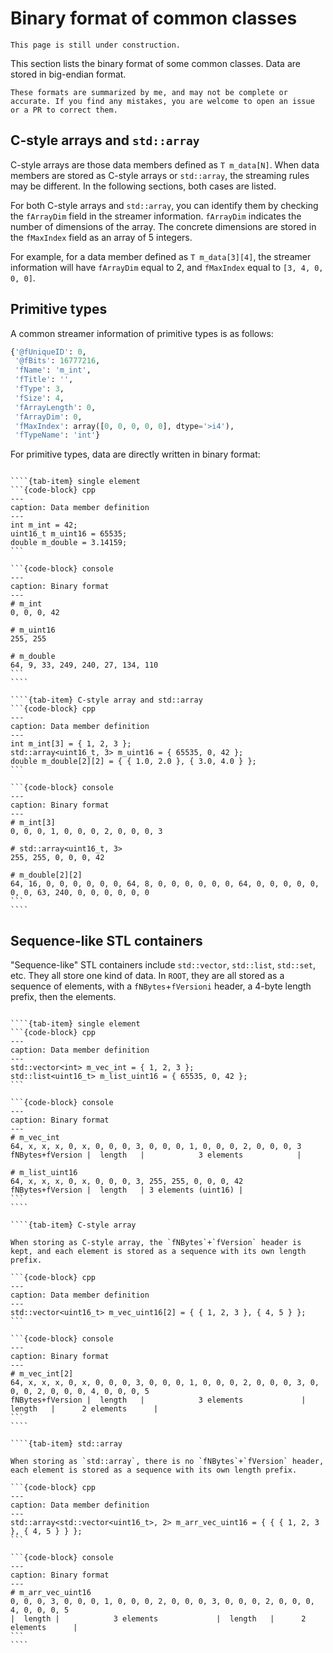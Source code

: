 # Binary format of common classes

```{attention}
This page is still under construction.
```

This section lists the binary format of some common classes. Data are stored in big-endian format.

```{note}
These formats are summarized by me, and may not be complete or accurate. If you find any mistakes, you are welcome to open an issue or a PR to correct them.
```

## C-style arrays and `std::array`

C-style arrays are those data members defined as `T m_data[N]`. When data members are stored as C-style arrays or `std::array`, the streaming rules may be different. In the following sections, both cases are listed. 

For both C-style arrays and `std::array`, you can identify them by checking the `fArrayDim` field in the streamer information. `fArrayDim` indicates the number of dimensions of the array. The concrete dimensions are stored in the `fMaxIndex` field as an array of 5 integers.

For example, for a data member defined as `T m_data[3][4]`, the streamer information will have `fArrayDim` equal to 2, and `fMaxIndex` equal to `[3, 4, 0, 0, 0]`.

## Primitive types

A common streamer information of primitive types is as follows:

```python
{'@fUniqueID': 0,
 '@fBits': 16777216,
 'fName': 'm_int',
 'fTitle': '',
 'fType': 3,
 'fSize': 4,
 'fArrayLength': 0,
 'fArrayDim': 0,
 'fMaxIndex': array([0, 0, 0, 0, 0], dtype='>i4'),
 'fTypeName': 'int'}
```

For primitive types, data are directly written in binary format:

`````{tab-set}

````{tab-item} single element
```{code-block} cpp
---
caption: Data member definition
---
int m_int = 42;
uint16_t m_uint16 = 65535;
double m_double = 3.14159;
```

```{code-block} console
---
caption: Binary format
---
# m_int
0, 0, 0, 42

# m_uint16
255, 255

# m_double
64, 9, 33, 249, 240, 27, 134, 110
```
````

````{tab-item} C-style array and std::array
```{code-block} cpp
---
caption: Data member definition
---
int m_int[3] = { 1, 2, 3 };
std::array<uint16_t, 3> m_uint16 = { 65535, 0, 42 };
double m_double[2][2] = { { 1.0, 2.0 }, { 3.0, 4.0 } };
```

```{code-block} console
---
caption: Binary format
---
# m_int[3]
0, 0, 0, 1, 0, 0, 0, 2, 0, 0, 0, 3

# std::array<uint16_t, 3>
255, 255, 0, 0, 0, 42

# m_double[2][2]
64, 16, 0, 0, 0, 0, 0, 0, 64, 8, 0, 0, 0, 0, 0, 0, 64, 0, 0, 0, 0, 0, 0, 0, 63, 240, 0, 0, 0, 0, 0, 0
```
````
`````

<!-- TODO: Test nested std::array -->

## Sequence-like STL containers

"Sequence-like" STL containers include `std::vector`, `std::list`, `std::set`, etc. They all store one kind of data. In `ROOT`, they are all stored as a sequence of elements, with a `fNBytes`+`fVersioni` header, a 4-byte length prefix, then the elements.

`````{tab-set}

````{tab-item} single element
```{code-block} cpp
---
caption: Data member definition
---
std::vector<int> m_vec_int = { 1, 2, 3 };
std::list<uint16_t> m_list_uint16 = { 65535, 0, 42 };
```

```{code-block} console
---
caption: Binary format
---
# m_vec_int
64, x, x, x, 0, x, 0, 0, 0, 3, 0, 0, 0, 1, 0, 0, 0, 2, 0, 0, 0, 3
fNBytes+fVersion |  length   |            3 elements            |

# m_list_uint16
64, x, x, x, 0, x, 0, 0, 0, 3, 255, 255, 0, 0, 0, 42
fNBytes+fVersion |  length   | 3 elements (uint16) |
```
````

````{tab-item} C-style array

When storing as C-style array, the `fNBytes`+`fVersion` header is kept, and each element is stored as a sequence with its own length prefix.

```{code-block} cpp
---
caption: Data member definition
---
std::vector<uint16_t> m_vec_uint16[2] = { { 1, 2, 3 }, { 4, 5 } };
```

```{code-block} console
---
caption: Binary format
---
# m_vec_int[2]
64, x, x, x, 0, x, 0, 0, 0, 3, 0, 0, 0, 1, 0, 0, 0, 2, 0, 0, 0, 3, 0, 0, 0, 2, 0, 0, 0, 4, 0, 0, 0, 5
fNBytes+fVersion |  length   |            3 elements             |  length   |      2 elements      |
```
````

````{tab-item} std::array

When storing as `std::array`, there is no `fNBytes`+`fVersion` header, each element is stored as a sequence with its own length prefix.

```{code-block} cpp
---
caption: Data member definition
---
std::array<std::vector<uint16_t>, 2> m_arr_vec_uint16 = { { { 1, 2, 3 }, { 4, 5 } } };
```

```{code-block} console
---
caption: Binary format
---
# m_arr_vec_uint16
0, 0, 0, 3, 0, 0, 0, 1, 0, 0, 0, 2, 0, 0, 0, 3, 0, 0, 0, 2, 0, 0, 0, 4, 0, 0, 0, 5
|  length |            3 elements             |  length   |      2 elements      |
```
````
`````


